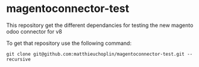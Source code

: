 # magentoconnector-test
This repository get the different dependancies for testing the new magento odoo connector for v8

To get that repository use the following command:
```
git clone git@github.com:matthieuchoplin/magentoconnector-test.git --recursive
```
